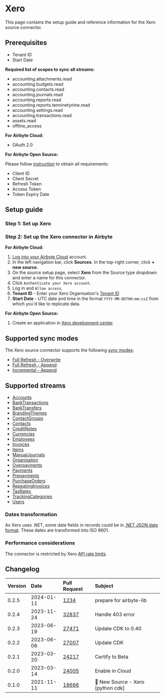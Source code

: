 # Xero

This page contains the setup guide and reference information for the Xero source connector.

## Prerequisites

- Tenant ID
- Start Date

**Required list of scopes to sync all streams:**
- accounting.attachments.read
- accounting.budgets.read
- accounting.contacts.read
- accounting.journals.read
- accounting.reports.read
- accounting.reports.tenninetynine.read
- accounting.settings.read
- accounting.transactions.read
- assets.read
- offline_access

<!-- env:cloud -->
**For Airbyte Cloud:**

- OAuth 2.0
<!-- /env:cloud -->

<!-- env:oss -->
**For Airbyte Open Source:**

Please follow [instruction](https://developer.xero.com/documentation/guides/oauth2/auth-flow/) to obtain all requirements:
- Client ID
- Client Secret
- Refresh Token
- Access Token
- Token Expiry Date
<!-- /env:oss -->

## Setup guide

### Step 1: Set up Xero

<!-- env:cloud -->
### Step 2: Set up the Xero connector in Airbyte

**For Airbyte Cloud:**

1. [Log into your Airbyte Cloud](https://cloud.airbyte.com/workspaces) account.
2. In the left navigation bar, click **Sources**. In the top-right corner, click **+ new source**.
3. On the source setup page, select **Xero** from the Source type dropdown and enter a name for this connector.
4. Click `Authenticate your Xero account`.
5. Log in and `Allow access`.
6. **Tenant ID** - Enter your Xero Organisation's [Tenant ID](https://developer.xero.com/documentation/guides/oauth2/auth-flow/#xero-tenants)
7. **Start Date** - UTC date and time in the format `YYYY-MM-DDTHH:mm:ssZ` from which you'd like to replicate data.
<!-- /env:cloud -->

<!-- env:oss -->
**For Airbyte Open Source:**

1. Create an application in [Xero development center](https://developer.xero.com/app/manage/).
<!-- /env:oss -->

## Supported sync modes

The Xero source connector supports the following [sync modes](https://docs.airbyte.com/cloud/core-concepts#connection-sync-modes):

* [Full Refresh - Overwrite](https://docs.airbyte.com/understanding-airbyte/connections/full-refresh-overwrite/)
* [Full Refresh - Append](https://docs.airbyte.com/understanding-airbyte/connections/full-refresh-append)
* [Incremental - Append](https://docs.airbyte.com/understanding-airbyte/connections/incremental-append)

## Supported streams

- [Accounts](https://developer.xero.com/documentation/api/accounting/accounts)
- [BankTransactions](https://developer.xero.com/documentation/api/accounting/banktransactions)
- [BankTransfers](https://developer.xero.com/documentation/api/accounting/banktransfers)
- [BrandingThemes](https://developer.xero.com/documentation/api/accounting/brandingthemes)
- [ContactGroups](https://developer.xero.com/documentation/api/accounting/contactgroups)
- [Contacts](https://developer.xero.com/documentation/api/accounting/contacts)
- [CreditNotes](https://developer.xero.com/documentation/api/accounting/creditnotes)
- [Currencies](https://developer.xero.com/documentation/api/accounting/currencies)
- [Employees](https://developer.xero.com/documentation/api/accounting/employees)
- [Invoices](https://developer.xero.com/documentation/api/accounting/invoices)
- [Items](https://developer.xero.com/documentation/api/accounting/items)
- [ManualJournals](https://developer.xero.com/documentation/api/accounting/manualjournals)
- [Organisation](https://developer.xero.com/documentation/api/accounting/organisation)
- [Overpayments](https://developer.xero.com/documentation/api/accounting/overpayments)
- [Payments](https://developer.xero.com/documentation/api/accounting/payments)
- [Prepayments](https://developer.xero.com/documentation/api/accounting/prepayments)
- [PurchaseOrders](https://developer.xero.com/documentation/api/accounting/purchaseorders)
- [RepeatingInvoices](https://developer.xero.com/documentation/api/accounting/repeatinginvoices)
- [TaxRates](https://developer.xero.com/documentation/api/accounting/taxrates)
- [TrackingCategories](https://developer.xero.com/documentation/api/accounting/trackingcategories)
- [Users](https://developer.xero.com/documentation/api/accounting/users)

### Dates transformation

As Xero uses .NET, some date fields in records could be in [.NET JSON date format](https://developer.xero.com/documentation/api/accounting/requests-and-responses). These dates are transformed into ISO 8601.

### Performance considerations

The connector is restricted by Xero [API rate limits](https://developer.xero.com/documentation/guides/oauth2/limits/#api-rate-limits).

## Changelog

| Version | Date       | Pull Request                                             | Subject                           |
|:--------|:-----------|:---------------------------------------------------------|:----------------------------------|
| 0.2.5   | 2024-01-11 | [1234](https://github.com/airbytehq/airbyte/pull/1234) | prepare for airbyte-lib                                                        |
| 0.2.4   | 2023-11-24 | [32837](https://github.com/airbytehq/airbyte/pull/32837) | Handle 403 error                  |
| 0.2.3   | 2023-06-19 | [27471](https://github.com/airbytehq/airbyte/pull/27471) | Update CDK to 0.40                |
| 0.2.2   | 2023-06-06 | [27007](https://github.com/airbytehq/airbyte/pull/27007) | Update CDK                        |
| 0.2.1   | 2023-03-20 | [24217](https://github.com/airbytehq/airbyte/pull/24217) | Certify to Beta                   |
| 0.2.0   | 2023-03-14 | [24005](https://github.com/airbytehq/airbyte/pull/24005) | Enable in Cloud                   |
| 0.1.0   | 2021-11-11 | [18666](https://github.com/airbytehq/airbyte/pull/18666) | 🎉 New Source - Xero [python cdk] |
